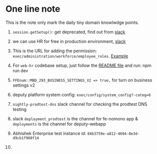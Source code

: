 # One line note

This is the note only mark the daily tiny domain knowlwdge points.

1. `session.getSetup()`: get deprecated, find out from [slack](https://deputy.slack.com/archives/C02B9AVT23U/p1754454549313519)

2. we can use HR for free in production environment, [slack](https://deputy.slack.com/archives/C075FG0CNKF/p1753760811264079)

3. This is the URL for adding the permission: `exec/administration/workforce/employee_roles`. [Example](https://dwu.au.deputy.com/#/exec/administration/workforce/employee_roles) 

4. For `web-hr` codebase setup, just follow the [README file](https://github.com/DeputyApp/web-hr/blob/main/README.md) and run: npm run dev

5. `FFEnum::MBD_293_BUSINESS_SETTINGS_V2 => true,` for turn on business settings v2

6. deputy platform system config: `exec/config/system_config?-categ=6`

7. `nightly-prodtest-dns` slack channel for checking the prodtest DNS testing

8. slack `deployment_prodtest` is the channel for fe-nomono app & `deployments` is the channel for deputy-webapp

9. Abhishek Enterprise test instance id: `84b3759e-a812-4694-8e3d-d9cb1f960f14`

10. 
